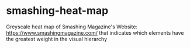 # smashing-heat-map
Greyscale heat map of Smashing Magazine's Website: https://www.smashingmagazine.com/ that indicates which elements have the greatest weight in the visual hierarchy
